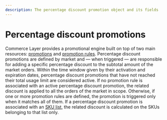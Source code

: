 ```yaml
---
description: The percentage discount promotion object and its fields
---
```


# Percentage discount promotions

Commerce Layer provides a promotional engine built on top of two main resources: [promotions](https://docs.commercelayer.io/api/resources/promotions) and [promotion rules](https://docs.commercelayer.io/api/resources/promotion_rules). Percentage discount promotions are defined by market and — when triggered — are responsible for adding a specific percentage discount to the subtotal amount of the market orders. Within the time window given by their activation and expiration dates, percentage discount promotions that have not reached their total usage limit are considered active. If no promotion rule is associated with an active percentage discount promotion, the related discount is applied to all the orders of the market in scope. Otherwise, if one or more promotion rules are defined, the promotion is triggered only when it matches all of them. If a percentage discount promotion is associated with an [SKU list](https://docs.commercelayer.io/api/resources/sku_lists), the related discount is calculated on the SKUs belonging to that list only.
